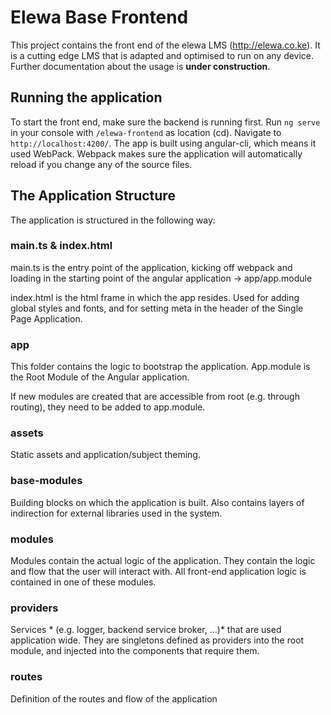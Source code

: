 # Elewa Base Frontend

This project contains the front end of the elewa LMS (http://elewa.co.ke). It is a cutting edge LMS that is adapted and optimised to run on any device. Further documentation about the usage is **under construction**.

## Running the application

To start the front end, make sure the backend is running first. Run `ng serve` in your console with `/elewa-frontend` as location (cd). Navigate to `http://localhost:4200/`. The app is built using angular-cli, which means it used WebPack. Webpack makes sure the application will automatically reload if you change any of the source files.

## The Application Structure
The application is structured in the following way:

### main.ts & index.html
main.ts is the entry point of the application, kicking off webpack and loading in the starting point of the angular application -> app/app.module

index.html is the html frame in which the app resides. Used for adding global styles and fonts, and for setting meta in the header of the Single Page Application.

### app
This folder contains the logic to bootstrap the application. App.module is the Root Module of the Angular application.

If new modules are created that are accessible from root (e.g. through routing), they need to be added to app.module.

### assets
Static assets and application/subject theming.

### base-modules
Building blocks on which the application is built. Also contains layers of indirection for external libraries used in the system.

### modules
Modules contain the actual logic of the application. They contain the logic and flow that the user will interact with. All front-end application logic is contained in one of these modules.

### providers
Services * (e.g. logger, backend service broker, ...)* that are used application wide. They are singletons defined as providers into the root module, and injected into the components that require them.

### routes
Definition of the routes and flow of the application
